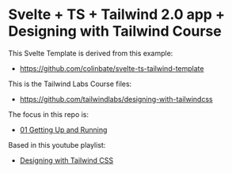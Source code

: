 # Svelte + TS + Tailwind 2.0 app + Designing with Tailwind Course

This Svelte Template is derived from this example:

- <https://github.com/colinbate/svelte-ts-tailwind-template>
  
This is the Tailwind Labs Course files:

- <https://github.com/tailwindlabs/designing-with-tailwindcss>

The focus in this repo is:

- [01 Getting Up and Running](https://github.com/tailwindlabs/designing-with-tailwindcss/tree/master/01-getting-up-and-running)

Based in this youtube playlist:

- [Designing with Tailwind CSS](https://www.youtube.com/playlist?list=PL7CcGwsqRpSM3w9BT_21tUU8JN2SnyckR)
